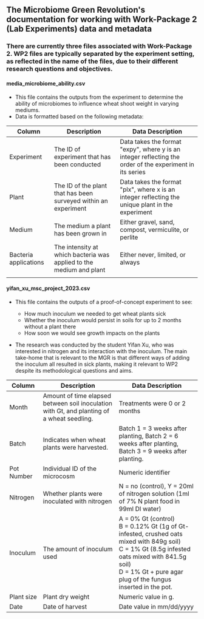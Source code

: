 ## The Microbiome Green Revolution's documentation for working with Work-Package 2 (Lab Experiments) data and metadata

### There are currently three files associated with Work-Package 2. WP2 files are typically separated by the experiment setting, as reflected in the name of the files, due to their different research questions and objectives. 

#### media_microbiome_ability.csv

- This file contains the outputs from the experiment to determine the ability of microbiomes to influence wheat shoot weight in varying mediums.
- Data is formatted based on the following metadata:

| **Column**            | **Description**                                                     | **Data Description**                                                                                     |
|-----------------------|---------------------------------------------------------------------|----------------------------------------------------------------------------------------------------------|
| Experiment            | The ID of experiment that has been conducted                        | Data takes the format "expy", where y is an integer reflecting the order of the experiment in its series | 
| Plant                 | The ID of the plant that has been surveyed within an experiment     | Data takes the format "plx", where x is an integer reflecting the unique plant in the experiment         |
| Medium                | The medium a plant has been grown in                                | Either gravel, sand, compost, vermiculite, or perlite                                                    |
| Bacteria applications | The intensity at which bacteria was applied to the medium and plant | Either never, limited, or always                                                                         |
|                       |                                                                     |                                                                                                          |

#### yifan_xu_msc_project_2023.csv

- This file contains the outputs of a proof-of-concept experiment to see:
  - How much inoculum we needed to get wheat plants sick
  - Whether the inoculum would persist in soils for up to 2 months without a plant there
  - How soon we would see growth impacts on the plants

- The research was conducted by the student Yifan Xu, who was interested in nitrogen and its interaction with the inoculum. The main take-home that is relevant to the MGR is that different ways of adding the inoculum all resulted in sick plants, making it relevant to WP2 despite its methodological questions and aims.

| **Column** | **Description**                                                                            | **Data Description**                                                                                                                                                                                                      |
|------------|--------------------------------------------------------------------------------------------|---------------------------------------------------------------------------------------------------------------------------------------------------------------------------------------------------------------------------| 
| Month      | Amount of time elapsed between soil inoculation with Gt, and planting of a wheat seedling. | Treatments were 0 or 2 months                                                                                                                                                                                             |
| Batch      | Indicates when wheat plants were harvested.                                                | Batch 1 = 3 weeks after planting, Batch 2 = 6 weeks after planting, Batch 3 = 9 weeks after planting.                                                                                                                     |
| Pot Number | Individual ID of the microcosm                                                             | Numeric identifier                                                                                                                                                                                                        |
| Nitrogen   | Whether plants were inoculated with nitrogen                                               | N = no (control), Y = 20ml of nitrogen solution (1ml of 7% N plant food in 99ml Dl water)                                                                                                                                 |
| Inoculum   | The amount of inoculum used                                                                | A = 0% Gt (control) <br> B = 0.12% Gt (1g of Gt-infested, crushed oats mixed with 849g soil)<br> C = 1% Gt (8.5g infested oats mixed with 841.5g soil) <br> D = 1% Gt + pure agar plug of the fungus inserted in the pot. |
| Plant size | Plant dry weight                                                                           | Numeric value in g.                                                                                                                                                                                                       |
| Date       | Date of harvest                                                                            | Date value in mm/dd/yyyy                                                                                                                                                                                                  |